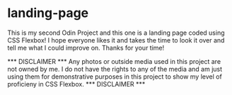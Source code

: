 # landing-page

This is my second Odin Project and this one is a landing page coded using CSS Flexbox! I hope everyone likes it and takes the time to look it over and tell me what I could improve on. Thanks for your time!

*** DISCLAIMER ***
Any photos or outside media used in this project are not owned by me. I do not have the rights to any of the media and am just using them for demonstrative purposes in this project to show my level of proficieny in CSS Flexbox.
*** DISCLAIMER ***